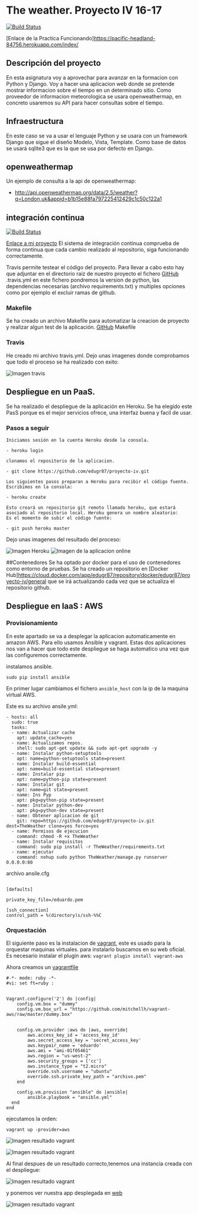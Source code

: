 # The weather. Proyecto IV 16-17


[![Build Status](https://travis-ci.org/edugr87/proyecto-iv.svg?branch=master)](https://travis-ci.org/edugr87/proyecto-iv)

[Enlace de la Practica Funcionando]https://pacific-headland-84756.herokuapp.com/index/

## Descripción del proyecto

En esta asignatura voy a aprovechar para avanzar en la formacion con Python y Django. Voy a hacer una aplicacion web donde se pretende mostrar informacion sobre el tiempo en un determinado sitio.
Como proveedor de informacion meteorologica se usara openweathermap, en concreto usaremos su API para hacer consultas sobre el tiempo.


## Infraestructura

En este caso se va a usar el lenguaje Python y se usara con un framework Django que sigue el diseño Modelo, Vista, Template.
Como base de datos se usará sqlite3 que es la que se usa por defecto en Django.

## openweathermap

Un ejemplo de consulta a la api de openweathermap:
* http://api.openweathermap.org/data/2.5/weather?q=London,uk&appid=b1b15e88fa797225412429c1c50c122a1

## integración continua
[![Build Status](https://travis-ci.org/edugr87/proyecto-iv.svg?branch=master)](https://travis-ci.org/edugr87/proyecto-iv)

[Enlace a mi proyecto](https://github.com/edugr87/proyecto-iv/blob/master/.travis.yml)
El sistema de integración continua comprueba de forma continua que cada cambio realizado al repositorio, siga funcionando correctamente.

Travis permite testear el código del proyecto. Para llevar a cabo esto hay que adjuntar en el directorio raíz de nuestro proyecto el fichero [GitHub](https://github.com/edugr87/proyecto-iv/blob/master/.travis.yml) .travis.yml
en este fichero pondremos la version de python, las dependencias necesarias (archivo requirements.txt) y multiples opciones como por ejemplo el excluir ramas de github.

### Makefile

Se ha creado un archivo Makefile para automatizar la creacion de proyecto y realizar algun test de la aplicación. [GitHub](https://github.com/edugr87/proyecto-iv/blob/master/Makefile) Makefile

### Travis

He creado mi archivo travis.yml. Dejo unas imagenes donde comprobamos que todo el proceso se ha realizado con exito:


![Imagen travis](/iv-img/captura2.png)

## Despliegue en un PaaS.

Se ha realizado el despliegue de la aplicación en Heroku. Se ha elegido este PasS porque es el mejor servicios ofrece, una interfaz buena y facil de usar.

### Pasos a seguir

```
Iniciamos sesión en la cuenta Heroku desde la consola.

- heroku login

clonamos el repositorio de la aplicacion.

- git clone https://github.com/edugr87/proyecto-iv.git

Los siguientes pasos preparan a Heroku para recibir el código fuente. Escribimos en la consola:

- heroku create

Esto creará un repositorio git remoto llamado heroku, que estará asociado al repositorio local. Heroku genera un nombre aleatorio:
Es el momento de subir el código fuente:

- git push heroku master
```

Dejo unas imagenes del resultado del proceso:

![Imagen Heroku](/iv-img/captura6.png)
![Imagen de la aplicacion online](/iv-img/captura4.png)


##Contenedores
Se ha optado por docker para el uso de contenedores como entorno de pruebas. Se ha creado un repositorio en [Docker Hub]https://cloud.docker.com/app/edugr87/repository/docker/edugr87/proyecto-iv/general que se irá actualizando cada vez que se actualiza el repositorio github.

## Despliegue en IaaS : AWS
### Provisionamiento
En este apartado se va a desplegar la aplicacion automaticamente en amazon AWS. Para ello usamos Ansible y vagrant. Estas dos aplicaciones nos van a hacer que todo este despliegue se haga automatico una vez que las configuremos correctamente.



instalamos ansible.

```
sudo pip install ansible
```

En primer lugar cambiamos el fichero `ansible_host` con la ip de la maquina virtual AWS.

Este es su archivo ansile.yml:

```
- hosts: all
  sudo: true
  tasks:
  - name: Actualizar cache
    apt: update_cache=yes
  - name: Actualizamos repos.
    shell: sudo apt-get update && sudo apt-get upgrade -y
  - name: Instalar python-setuptools
    apt: name=python-setuptools state=present
  - name: Instalar build-essential
    apt: name=build-essential state=present
  - name: Instalar pip
    apt: name=python-pip state=present
  - name: Instalar git
    apt: name=git state=present
  - name: Ins Pyp
    apt: pkg=python-pip state=present
  - name: Instalar python-dev
    apt: pkg=python-dev state=present
  - name: Obtener aplicacion de git
    git: repo=https://github.com/edugr87/proyecto-iv.git  dest=TheWeather clone=yes force=yes
  - name: Permisos de ejecucion
    command: chmod -R +x TheWeather
  - name: Instalar requisitos
    command: sudo pip install -r TheWeather/requirements.txt
  - name: ejecutar
    command: nohup sudo python TheWeather/manage.py runserver 0.0.0.0:80

```

archivo ansile.cfg

```

[defaults]

private_key_file=/eduardo.pem

[ssh_connection]
control_path = %(directory)s/ssh-%%C
```

### Orquestación

El siguiente paso es la instalacion de [vagrant](https://www.vagrantup.com), este es usado para la orquestar maquinas virtuales. para instalarlo buscamos en su web oficial.
Es necesario instalar el plugin aws:
```vagrant plugin install vagrant-aws```

Ahora creamos un [vagrantfile](/Vagrantfile)

```
#-*- mode: ruby -*-
#vi: set ft=ruby :


Vagrant.configure('2') do |config|
    config.vm.box = "dummy"
    config.vm.box_url = "https://github.com/mitchellh/vagrant-aws/raw/master/dummy.box"


    config.vm.provider :aws do |aws, override|
        aws.access_key_id = 'access_key_id'
        aws.secret_access_key = 'secret_access_key'
        aws.keypair_name = 'eduardo'
        aws.ami = "ami-01f05461"
        aws.region = "us-west-2"
        aws.security_groups = ['cc']
        aws.instance_type = "t2.micro"
        override.ssh.username = "ubuntu"
        override.ssh.private_key_path = "archivo.pem"
    end

    config.vm.provision "ansible" do |ansible|
        ansible.playbook = "ansible.yml"
  end
end
```

ejecutamos la orden:
```
vagrant up -provider=aws
```

![Imagen resultado vagrant](/iv-img/resultadovagrant1.png)

![Imagen resultado vagrant](/iv-img/resultadovagrant0.png)

Al final despues de un resultado correcto,tenemos una instancia creada con el despliegue:

![Imagen resultado vagrant](/iv-img/instancia.png)

y ponemos ver nuestra app desplegada en [web](http://ec2-35-164-82-197.us-west-2.compute.amazonaws.com/index/)

![Imagen resultado vagrant](/iv-img/appinamazon.png)
